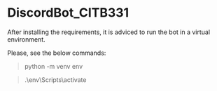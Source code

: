 # DiscordBot_CITB331

After installing the requirements, it is adviced to run the bot in a virtual environment. 

Please, see the below commands:

> python -m venv env

> .\env\Scripts\activate
